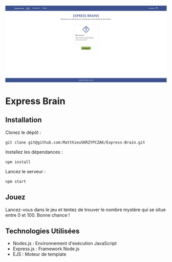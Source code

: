 ![logo](/public/img/expressbrain.png)

# Express Brain


## Installation

Clonez le dépôt :
```
git clone git@github.com:MatthieuSKRZYPCZAK/Express-Brain.git
```

Installez les dépendances :
```
npm install
```
Lancez le serveur :
```
npm start
```

## Jouez

Lancez-vous dans le jeu et tentez de trouver le nombre mystère qui se situe entre 0 et 100. Bonne chance !


## Technologies Utilisées

- Nodes.js : Environnement d'exécution JavaScript
- Express.js : Framework Node.js
- EJS : Moteur de template
